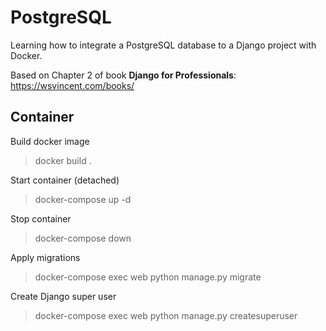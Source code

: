 # PostgreSQL
Learning how to integrate a PostgreSQL database to a Django project with Docker.

Based on Chapter 2 of book **Django for Professionals**:
https://wsvincent.com/books/

## Container

Build docker image
> docker build .

Start container (detached)
> docker-compose up -d

Stop container
> docker-compose down

Apply migrations
> docker-compose exec web python manage.py migrate

Create Django super user
> docker-compose exec web python manage.py createsuperuser